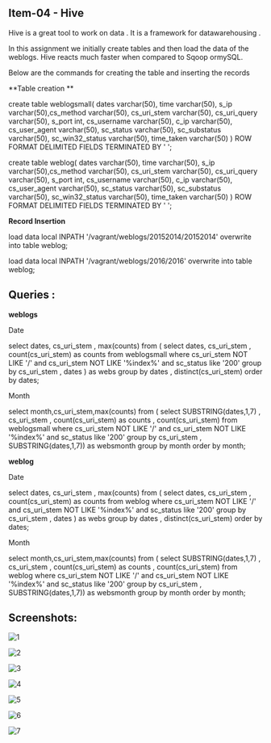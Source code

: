 Item-04 - Hive 
---------------

Hive is a great tool to work on data . It is a framework for datawarehousing . 

In this assignment we initially create tables and then load the data of the weblogs. Hive reacts much faster when compared to Sqoop ormySQL. 

Below are the commands for creating the table and inserting the records 

**Table creation **

create table weblogsmall( dates varchar(50), time varchar(50), s_ip varchar(50),cs_method varchar(50), cs_uri_stem varchar(50), 
cs_uri_query varchar(50), s_port int, cs_username varchar(50), c_ip varchar(50), cs_user_agent varchar(50), sc_status varchar(50), 
sc_substatus varchar(50), sc_win32_status varchar(50), time_taken varchar(50) )
ROW FORMAT DELIMITED  FIELDS TERMINATED BY ' '; 



create table weblog( dates varchar(50), time varchar(50), s_ip varchar(50),cs_method varchar(50), cs_uri_stem varchar(50), 
cs_uri_query varchar(50), s_port int, cs_username varchar(50), c_ip varchar(50), cs_user_agent varchar(50), sc_status varchar(50), 
sc_substatus varchar(50), sc_win32_status varchar(50), time_taken varchar(50) )
ROW FORMAT DELIMITED  FIELDS TERMINATED BY ' '; 

**Record Insertion**

load data local INPATH '/vagrant/weblogs/20152014/20152014' overwrite into table weblog;

load data local INPATH '/vagrant/weblogs/2016/2016' overwrite into table weblog;

Queries :
---------

**weblogs**

Date

select dates, cs_uri_stem , max(counts) from ( select dates, cs_uri_stem , count(cs_uri_stem) as counts from weblogsmall where 
cs_uri_stem NOT LIKE '/' and cs_uri_stem NOT LIKE '%index%' and sc_status like '200' group by cs_uri_stem , dates ) as webs 
group by dates , distinct(cs_uri_stem) order by dates;

Month

select month,cs_uri_stem,max(counts) from ( select SUBSTRING(dates,1,7) , cs_uri_stem , count(cs_uri_stem) as counts , count(cs_uri_stem) from weblogsmall where 
cs_uri_stem NOT LIKE '/' and cs_uri_stem NOT LIKE '%index%' and sc_status like '200' group by cs_uri_stem , SUBSTRING(dates,1,7)) as websmonth
group by month order by month;


**weblog** 

Date

select dates, cs_uri_stem , max(counts) from ( select dates, cs_uri_stem , count(cs_uri_stem) as counts from weblog where 
cs_uri_stem NOT LIKE '/' and cs_uri_stem NOT LIKE '%index%' and sc_status like '200' group by cs_uri_stem , dates ) as webs 
group by dates , distinct(cs_uri_stem) order by dates;

Month

select month,cs_uri_stem,max(counts) from ( select SUBSTRING(dates,1,7) , cs_uri_stem , count(cs_uri_stem) as counts , count(cs_uri_stem) from weblog where 
cs_uri_stem NOT LIKE '/' and cs_uri_stem NOT LIKE '%index%' and sc_status like '200' group by cs_uri_stem , SUBSTRING(dates,1,7)) as websmonth
group by month order by month;

Screenshots:
------------

![1](https://cloud.githubusercontent.com/assets/17997235/25561527/7bbcd174-2d34-11e7-991b-88f29108cae0.JPG)

![2](https://cloud.githubusercontent.com/assets/17997235/25561526/7bbc8610-2d34-11e7-9202-0c6626425df1.JPG)

![3](https://cloud.githubusercontent.com/assets/17997235/25561529/7bbdef46-2d34-11e7-9d9a-8d89aa493d72.JPG)

![4](https://cloud.githubusercontent.com/assets/17997235/25561530/7bbff8ae-2d34-11e7-84b9-f860f0c39e84.JPG)

![5](https://cloud.githubusercontent.com/assets/17997235/25561528/7bbdc5f2-2d34-11e7-9e1c-c84fe47f9a1e.JPG)

![6](https://cloud.githubusercontent.com/assets/17997235/25561531/7bc49a58-2d34-11e7-88b0-b28f871907dc.JPG)

![7](https://cloud.githubusercontent.com/assets/17997235/25561532/7bc5380a-2d34-11e7-962f-3bf63573d034.JPG)

